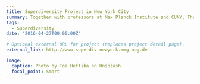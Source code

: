```yaml
---
title: Superdiversity Project in New York City
summary: Together with professors at Max Planck Institute and CUNY, The Graduate Center, I built a website to to visualize changing diversity in metro New York.
tags:
  - Superdiversity
date: "2016-04-27T00:00:00Z"

# Optional external URL for project (replaces project detail page).
external_link: http://www.superdiv-newyork.mmg.mpg.de

image:
  caption: Photo by Toa Heftiba on Unsplash
  focal_point: Smart
---
```

